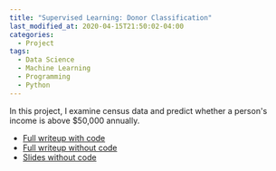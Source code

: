 ```yaml
---
title: "Supervised Learning: Donor Classification"
last_modified_at: 2020-04-15T21:50:02-04:00
categories:
  - Project
tags:
  - Data Science
  - Machine Learning
  - Programming
  - Python
---
```

In this project, I examine census data and predict whether a person's income is above $50,000 annually.
* [Full writeup with code](https://quantchris.com/assets/ds_projects/WIP_Class_Code.html)
* [Full writeup without code](https://quantchris.com/assets/ds_projects/WIP_Class_No_Code.html)
* [Slides without code](https://quantchris.com/assets/ds_projects/WIP_Class_Slides.slides.html)
